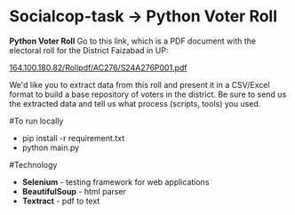 # Socialcop-task -> Python Voter Roll
**Python Voter Roll**
Go to this link, which is a PDF document with the electoral roll for the District Faizabad in UP: 

[164.100.180.82/Rollpdf/AC276/S24A276P001.pdf](http://164.100.180.82/Rollpdf/AC276/S24A276P001.pdf)

We'd like you to extract data from this roll and present it in a CSV/Excel format to build a base repository of voters in the district.
Be sure to send us the extracted data and tell us what process (scripts, tools) you used.


#To run locally
+ pip install -r requirement.txt
+ python main.py


#Technology
+ **Selenium** - testing framework for web applications 
+ **BeautifulSoup** - html parser 
+ **Textract** - pdf to text 
